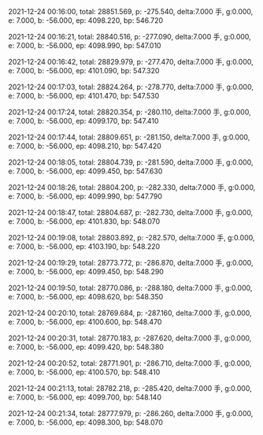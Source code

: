 2021-12-24 00:16:00, total: 28851.569, p: -275.540, delta:7.000 手, g:0.000, e: 7.000, b: -56.000, ep: 4098.220, bp: 546.720

2021-12-24 00:16:21, total: 28840.516, p: -277.090, delta:7.000 手, g:0.000, e: 7.000, b: -56.000, ep: 4098.990, bp: 547.010

2021-12-24 00:16:42, total: 28829.979, p: -277.470, delta:7.000 手, g:0.000, e: 7.000, b: -56.000, ep: 4101.090, bp: 547.320

2021-12-24 00:17:03, total: 28824.264, p: -278.770, delta:7.000 手, g:0.000, e: 7.000, b: -56.000, ep: 4101.470, bp: 547.530

2021-12-24 00:17:24, total: 28820.354, p: -280.110, delta:7.000 手, g:0.000, e: 7.000, b: -56.000, ep: 4099.170, bp: 547.410

2021-12-24 00:17:44, total: 28809.651, p: -281.150, delta:7.000 手, g:0.000, e: 7.000, b: -56.000, ep: 4098.210, bp: 547.420

2021-12-24 00:18:05, total: 28804.739, p: -281.590, delta:7.000 手, g:0.000, e: 7.000, b: -56.000, ep: 4099.450, bp: 547.630

2021-12-24 00:18:26, total: 28804.200, p: -282.330, delta:7.000 手, g:0.000, e: 7.000, b: -56.000, ep: 4099.990, bp: 547.790

2021-12-24 00:18:47, total: 28804.687, p: -282.730, delta:7.000 手, g:0.000, e: 7.000, b: -56.000, ep: 4101.830, bp: 548.070

2021-12-24 00:19:08, total: 28803.892, p: -282.570, delta:7.000 手, g:0.000, e: 7.000, b: -56.000, ep: 4103.190, bp: 548.220

2021-12-24 00:19:29, total: 28773.772, p: -286.870, delta:7.000 手, g:0.000, e: 7.000, b: -56.000, ep: 4099.450, bp: 548.290

2021-12-24 00:19:50, total: 28770.086, p: -288.180, delta:7.000 手, g:0.000, e: 7.000, b: -56.000, ep: 4098.620, bp: 548.350

2021-12-24 00:20:10, total: 28769.684, p: -287.160, delta:7.000 手, g:0.000, e: 7.000, b: -56.000, ep: 4100.600, bp: 548.470

2021-12-24 00:20:31, total: 28770.183, p: -287.620, delta:7.000 手, g:0.000, e: 7.000, b: -56.000, ep: 4099.420, bp: 548.380

2021-12-24 00:20:52, total: 28771.901, p: -286.710, delta:7.000 手, g:0.000, e: 7.000, b: -56.000, ep: 4100.570, bp: 548.410

2021-12-24 00:21:13, total: 28782.218, p: -285.420, delta:7.000 手, g:0.000, e: 7.000, b: -56.000, ep: 4099.700, bp: 548.140

2021-12-24 00:21:34, total: 28777.979, p: -286.260, delta:7.000 手, g:0.000, e: 7.000, b: -56.000, ep: 4098.300, bp: 548.070